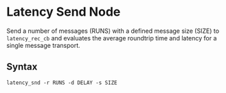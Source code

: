 # Latency Send Node

Send a number of messages (RUNS) with a defined message size (SIZE) to ```latency_rec_cb``` and evaluates the average roundtrip time and latency for a single message transport.

## Syntax

```latency_snd -r RUNS -d DELAY -s SIZE```
